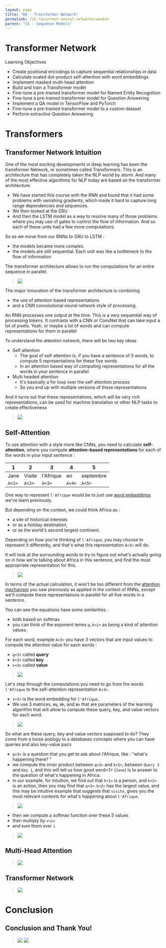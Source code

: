 ```yaml
---
layout: page
title: "W4 - Transformer Network"
permalink: /c5-recurrent-neural-networks/week4/
parent: "C5 - Sequence Models"
---
```

# Transformer Network

Learning Objectives
- Create positional encodings to capture sequential relationships in data
- Calculate scaled dot-product self-attention with word embeddings
- Implement masked multi-head attention
- Build and train a Transformer model
- Fine-tune a pre-trained transformer model for Named Entity Recognition
- Fine-tune a pre-trained transformer model for Question Answering
- Implement a QA model in TensorFlow and PyTorch
- Fine-tune a pre-trained transformer model to a custom dataset
- Perform extractive Question Answering

# Transformers

## Transformer Network Intuition

One of the most exciting developments in deep learning has been the transformer Network, or sometimes called Transformers. This is an architecture that has completely taken the NLP world by storm. And many of the most effective algorithms for NLP today are based on the transformer architecture.

- We have started this course with the RNN and found that it had some problems with vanishing gradients, which made it hard to capture long range dependencies and sequences. 
- We then looked at the GRU 
- And then the LSTM model as a way to resolve many of those problems where you may use of gates to control the flow of information. And so each of these units had a few more computations

So as we move from our RNNs to GRU to LSTM :
- the models became more complex.
- the models are still sequential. Each unit was like a bottleneck to the flow of information

The transformer architecture allows to run the computations for an entire sequence in parallel.

> <img src="./images/w04-01-Transformer_Network_Intuition/img_2023-05-15_14-50-29.png">

The major innovation of the transformer architecture is combining 
- the use of attention based representations 
- and a CNN convolutional neural network style of processing. 

An RNN processes one output at the time. This is a very sequential way of processing tokens. It contrasts with a CNN or ConvNet that can take input a lot of pixels. Yeah, or maybe a lot of words and can compute representations for them in parallel

 To understand the attention network, there will be two key ideas 
 - Self attention
    - The goal of self attention is, if you have a sentence of 5 words, to compute 5 representations for these five words
    - In an attention based way of computing representations for all the words in your sentence in parallel 
 - Multi headed attention 
    - It's basically a for loop over the self attention process
    - So you end up with multiple versions of these representations
    
And it turns out that these representations, which will be very rich representations, can be used for machine translation or other NLP tasks to create effectiveness

> <img src="./images/w04-01-Transformer_Network_Intuition/img_2023-05-15_14-50-32.png">

## Self-Attention


To use attention with a style more like CNNs, you need to calculate **self-attention**, where you compute **attention-based representations** for each of the words in your input sentence : 

|1|2|3|4|5|
|-|-|-|-|-|
|Jane|Visite|l'Afrique|en|septembre|
|`A<1>`|`A<2>`|`A<3>`|`A<4>`|`A<5>`|


One way to represent `l'Afrique` would be to just use [word embeddings](../week2/#word-representation) we've learn previously.  

But depending on the context, we could think Africa as :
- a site of historical interests 
- or as a holiday destination, 
- or as the world's second largest continent. 

Depending on how you're thinking of `l'Afrique`, you may choose to represent it differently, and that's what this representation `A<3>` will do.  

It will look at the surrounding words to try to figure out what's actually going on in how we're talking about Africa in this sentence, and find the most appropriate representation for this.

> <img src="./images/w04-02-Self-Attention/img_2023-06-24_10-24-33.png">

In terms of the actual calculation, it won't be too different from the [attention mechanism](../week3/#attention-model) you saw previously as applied in the context of RNNs, except we'll compute these representations in parallel for all five words in a sentence. 

You can see the equations have some similarities :
- both based on softmax
- you can think of the exponent terms `q.k<i>` as being a kind of attention values.

For each word, example `A<3>` you have 3 vectors that are input values to compute the attention value for each words :
- `q<3>` called **query**
- `k<3>` called **key**
- `v<3>` called **value**

> <img src="./images/w04-02-Self-Attention/img_2023-05-15_14-50-55.png">

Let's step through the computations you need to go from the words `l'Afrique` to the self-attention representation `A<3>`.

- `x<3>` is the word embedding for `l'Afrique,`
- We use 3 matrices, `Wq`, `Wk`, and `Wv` that are parameters of the learning algorithm that will allow to compute these query, key, and value vectors for each word. 

> <img src="./images/w04-02-Self-Attention/img_2023-06-24_10-52-44.png">

So what are these query, key and value vectors supposed to do? They come from a loose analogy to a databases concepts where you can have queries and also key-value pairs
- `q<3>` is a question that you get to ask about l'Afrique, like : "what's happening there? "
- we compute the inner product between `q<3>` and `k<1>`, between `Query 3` and `Key 1`, and this will tell us how good word<1> (`Jane`) is to answer to the question of what's happening in Africa. 
- in our example, for intuition, we find out that `k<1>` is a person, and `k<2>` is an action, then you may find that `q<3>.k<2>` has the largest value, and this may be intuitive example that suggests that `visite`, gives you the most relevant contexts for what's happening about `l'Afrique`. 

> <img src="./images/w04-02-Self-Attention/img_2023-06-24_11-12-28.png">

- then we compute a softmax function over these 5 values
- then multiply by `v<i>`
- and sum them over `i`

> <img src="./images/w04-02-Self-Attention/img_2023-05-15_14-50-57.png">

## Multi-Head Attention

> <img src="./images/w04-03-Multi-Head_Attention/img_2023-05-15_14-51-07.png">

## Transformer Network

> <img src="./images/w04-04-Transformer_Network/img_2023-05-15_14-51-16.png">

# Conclusion

## Conclusion and Thank You!

> <img src="./images/w04-05-Conclusion_and_Thank_You/img_2023-05-15_14-54-08.png">
> <img src="./images/w04-05-Conclusion_and_Thank_You/img_2023-05-15_14-54-27.png">
